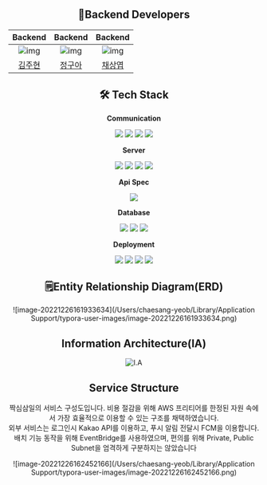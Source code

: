 <div align="center">

## 🙋Backend Developers

|                           Backend                            |                           Backend                            |                           Backend                            |
| :----------------------------------------------------------: | :----------------------------------------------------------: | :----------------------------------------------------------: |
| ![img](https://avatars.githubusercontent.com/u/64529208?v=4) | ![img](https://avatars.githubusercontent.com/u/45715824?v=4) | ![img](https://avatars.githubusercontent.com/u/78407939?v=4) |
|             [김주현](https://github.com/KJH-Sun)             |             [정구아](https://github.com/gojung)              |            [채상엽](https://github.com/saint6839)            |



## 🛠️ Tech Stack

**Communication**

<img src="https://img.shields.io/badge/GitHub-181717?style=flat-square&logo=GitHub&logoColor=white"/> <img src="https://img.shields.io/badge/Jira-0052CC?style=flat-square&logo=Jira&logoColor=white"/> <img src="https://img.shields.io/badge/Slack-4A154B?style=flat-square&logo=Slack&logoColor=white"/> <img src="https://img.shields.io/badge/Notion-000000?style=flat-square&logo=Notion&logoColor=white"/>

**Server**

<img src="https://img.shields.io/badge/Java-FF9E0F?style=flat-square&logo=&logoColor=white"/> <img src="https://img.shields.io/badge/Spring Boot-6DB33F?style=flat-square&logo=springboot&logoColor=white"/> <img src="https://img.shields.io/badge/Pinpoint-40AEF0?style=flat-square&logo=&logoColor=white"/> <img src="https://img.shields.io/badge/Spock-85EA2D?style=flat-square&logo=Spock&logoColor=white"/>

**Api Spec**

<a href="https://api.jjaksim.com/swagger-ui/index.html"><img src="https://img.shields.io/badge/Swagger-85EA2D?style=flat-square&logo=Swagger&logoColor=white"/></a>

**Database**

<img src="https://img.shields.io/badge/MySQL-4479A1?style=flat-square&logo=mysql&logoColor=white"/> <img src="https://img.shields.io/badge/Adminer-34567C?style=flat-square&logo=Adminer&logoColor=white"/> <img src="https://img.shields.io/badge/Flyway-CC0200?style=flat-square&logo=Flyway&logoColor=white"/>

**Deployment**

<img src="https://img.shields.io/badge/AWS EC2-FF9900?style=flat-square&logo=Amazon-EC2&logoColor=white"/> <img src="https://img.shields.io/badge/Docker-2496ED?style=flat-square&logo=Docker&logoColor=white"/> <img src="https://img.shields.io/badge/Terraform-7B42BC?style=flat-square&logo=Terraform&logoColor=white"/> <img src="https://img.shields.io/badge/AWS RDS-527FFF?style=flat-square&logo=Amazon-RDS&logoColor=white"/>

## 🗒️Entity Relationship Diagram(ERD)

![image-20221226161933634](/Users/chaesang-yeob/Library/Application Support/typora-user-images/image-20221226161933634.png)

## Information Architecture(IA)

![I.A](/Users/chaesang-yeob/Desktop/I.A.png)

## Service Structure
짝심삼일의 서비스 구성도입니다.
비용 절감을 위해 AWS 프리티어를 한정된 자원 속에서 가장 효율적으로 이용할 수 있는 구조를 채택하였습니다. <br>
외부 서비스는 로그인시 Kakao API를 이용하고, 푸시 알림 전달시 FCM을 이용합니다. <br>
배치 기능 동작을 위해 EventBridge를 사용하였으며, 편의를 위해 Private, Public Subnet을 엄격하게 구분하지는 않았습니다

![image-20221226162452166](/Users/chaesang-yeob/Library/Application Support/typora-user-images/image-20221226162452166.png)

</div>
